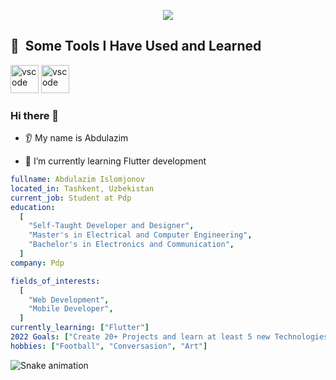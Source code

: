<p align="center">
  <img src="https://encrypted-tbn0.gstatic.com/images?q=tbn:ANd9GcTieMbAHg5eVXSTitFTSqPQIz6cx2s8mHPGxA&usqp=CAU"/>
</p>

<h2> 🚀 &nbsp;Some Tools I Have Used and Learned</h2>
<p align="left">
<img src="https://cdn.jsdelivr.net/gh/devicons/devicon/icons/vscode/vscode-original.svg" alt="vscode" width="45" height="45"/> 
<img src="https://www.google.com/search?q=dart&rlz=1C5CHFA_enUZ1018UZ1018&sxsrf=ALiCzsaoQAi2fuH_ZW1NtfKxuoQb4w4TpQ:1662371058774&source=lnms&tbm=isch&sa=X&ved=2ahUKEwjwr8Xjrv35AhVSlYsKHTJPC6IQ_AUoAXoECAIQAw&biw=1512&bih=834&dpr=2#imgrc=4Q15YzdOlL06nM" alt="vscode" width="45" height="45"/> 
</p>

### Hi there 👋
* 👂 My name is Abdulazim
<!-- * 👩 Pronouns: ... -->
<!-- * 🔭 I’m currently working on ... -->
* 🌱 I’m currently learning Flutter development
<!-- * 🤝 I’m looking to collaborate on ...
* 🤔 I’m looking for help with ... -->
<!-- * 💬 Ask me about  -->
<!-- * 📫 How to reach me: ...
* ❤️ I love ...
* ⚡ Fun fact: ... -->

```yaml
fullname: Abdulazim Islomjonov
located_in: Tashkent, Uzbekistan
current_job: Student at Pdp
education:
  [
    "Self-Taught Developer and Designer",
    "Master's in Electrical and Computer Engineering",
    "Bachelor's in Electronics and Communication",
  ]
company: Pdp

fields_of_interests:
  [
    "Web Development",
    "Mobile Developer",
  ]
currently_learning: ["Flutter"]
2022 Goals: ["Create 20+ Projects and learn at least 5 new Technologies."]
hobbies: ["Football", "Conversasion", "Art"]
  ```
  
  
  ![Snake animation](https://github.com/thepiyushmalhotra/thepiyushmalhotra/blob/output/github-contribution-grid-snake.svg)

